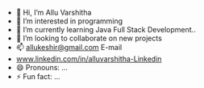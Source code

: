 - 👋 Hi, I’m Allu Varshitha
- 👀 I’m interested in programming
- 🌱 I’m currently learning Java Full Stack Development..
- 💞️ I’m looking to collaborate on new projects
- 📫 allukeshir@gmail.com E-mail
- www.linkedin.com/in/alluvarshitha-Linkedin
- 😄 Pronouns: ...
- ⚡ Fun fact: ...

